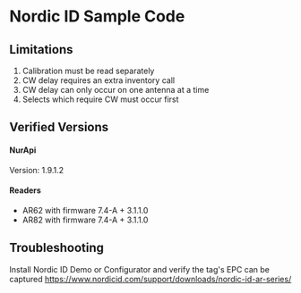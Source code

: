 # Nordic ID Sample Code

## Limitations
1) Calibration must be read separately
2) CW delay requires an extra inventory call
3) CW delay can only occur on one antenna at a time
4) Selects which require CW must occur first

## Verified Versions
#### NurApi
Version: 1.9.1.2
#### Readers
* AR62 with firmware 7.4-A + 3.1.1.0
* AR82 with firmware 7.4-A + 3.1.1.0

## Troubleshooting
Install Nordic ID Demo or Configurator and verify the tag's EPC can be captured
https://www.nordicid.com/support/downloads/nordic-id-ar-series/
